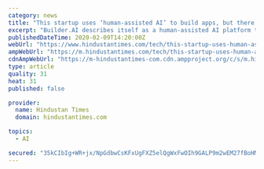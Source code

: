 ```yaml
---
category: news
title: "This startup uses ‘human-assisted AI’ to build apps, but there’s more to the story"
excerpt: "Builder.AI describes itself as a human-assisted AI platform that makes building and running software easier for end-users."
publishedDateTime: 2020-02-09T14:20:00Z
webUrl: "https://www.hindustantimes.com/tech/this-startup-uses-human-assisted-ai-to-build-apps-but-there-s-more-to-the-story/story-G6UdjzSUyHT4uhlR6taB1J.html"
ampWebUrl: "https://m.hindustantimes.com/tech/this-startup-uses-human-assisted-ai-to-build-apps-but-there-s-more-to-the-story/story-G6UdjzSUyHT4uhlR6taB1J_amp.html"
cdnAmpWebUrl: "https://m-hindustantimes-com.cdn.ampproject.org/c/s/m.hindustantimes.com/tech/this-startup-uses-human-assisted-ai-to-build-apps-but-there-s-more-to-the-story/story-G6UdjzSUyHT4uhlR6taB1J_amp.html"
type: article
quality: 31
heat: 31
published: false

provider:
  name: Hindustan Times
  domain: hindustantimes.com

topics:
  - AI

secured: "35kCIbIg+WR+jx/NpGdbwCsKFxUgFXZ5elQgWxFwOIh9GALP9m2wEM27fBoHM6mCGOHb/PQgPl13vnW50p/AJKmKWKRze7N+QVSTgKQ9JllamN3M0tGVGA3Cou0MosEeDj366nqgRHDDvABHCjc9EOBhyHZhaSYAFyrzBHWd0ukofj7bQdS77MFe14DjCT9GNSLeHoRnc7MXKk09vJi56TOxNFyf1XGT9SB57LoCg9Oo8mgBbgpczbtJaRw49BwvXmB/JLJIQGKV5Fle7f8XrgtObZU7se2HNDhaK9NvaD4Wl3lGWfnBxNOliH6k3g4pfW4TZFhw5MQ1i+9fpKla8/N8fCdkN+VIZ71NDnCEhcnEBpoTuS/S9g0RO2ysHBCcU+82ia8d7Fl0CD9VVyPKiHsOpKxeaZpecBZ644u13fZ3p/LozIp9jxHStqWwiNCcCYSbomr1Na9jIvnNulsK8oSlnBV10OpL8hpGWNsLhD4=;4vo5AnZ++IA9+LYBIAu5gA=="
---
```


